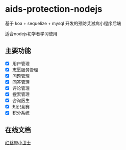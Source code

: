 # aids-protection-nodejs

基于 koa + sequelize + mysql 开发的预防艾滋病小程序后端

适合nodejs初学者学习使用

## 主要功能

- [x] 用户管理
- [x] 志愿服务管理
- [x] 问题管理
- [x] 回答管理
- [x] 评论管理
- [x] 搜索管理
- [x] 咨询医生
- [x] 知识竞赛
- [x] 积分系统

## 在线文档

[红丝带小卫士](https://docs.apipost.cn/preview/45631c3c545bca4f/d9d125c72b5afdc3)
